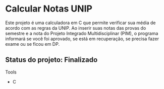 <h1>Calcular Notas UNIP</h1>
<p>Este projeto é uma calculadora em C que permite verificar sua média de acordo com as regras da UNIP. Ao inserir suas notas das provas do semestre e a nota do Projeto Integrado Multidisciplinar (PIM), o programa informará se você foi aprovado, se está em recuperação, se precisa fazer exame ou se ficou em DP.</p>
<h2>Status do projeto: Finalizado</h2>
<p>Tools</p>
<ul>
    <li>C</li>
</ul>